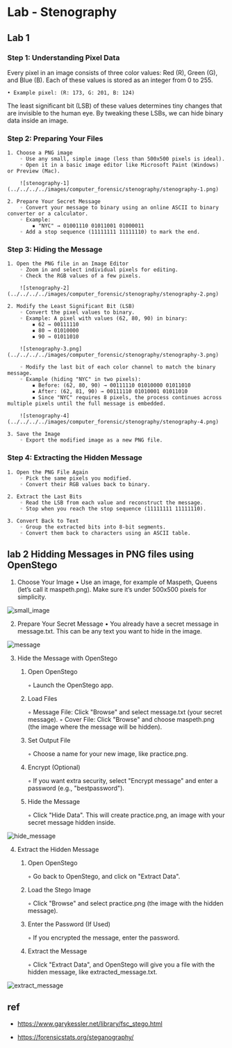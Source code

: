 # Lab - Stenography

## Lab 1

### Step 1: Understanding Pixel Data

Every pixel in an image consists of three color values: Red (R), Green (G), and Blue (B). Each of these values is stored as an integer from 0 to 255.

    • Example pixel: (R: 173, G: 201, B: 124)

The least significant bit (LSB) of these values determines tiny changes that are invisible to the human eye. By tweaking these LSBs, we can hide binary data inside an image.

### Step 2: Preparing Your Files

    1. Choose a PNG image
        ◦ Use any small, simple image (less than 500x500 pixels is ideal).
        ◦ Open it in a basic image editor like Microsoft Paint (Windows) or Preview (Mac).
        
        ![stenography-1](../../../../images/computer_forensic/stenography/stenography-1.png)
        
    2. Prepare Your Secret Message
        ◦ Convert your message to binary using an online ASCII to binary converter or a calculator.
        ◦ Example:
            ▪ "NYC" → 01001110 01011001 01000011
        ◦ Add a stop sequence (11111111 11111110) to mark the end.

### Step 3: Hiding the Message

    1. Open the PNG file in an Image Editor
        ◦ Zoom in and select individual pixels for editing.
        ◦ Check the RGB values of a few pixels.

        ![stenography-2](../../../../images/computer_forensic/stenography/stenography-2.png)

    2. Modify the Least Significant Bit (LSB)
        ◦ Convert the pixel values to binary.
        ◦ Example: A pixel with values (62, 80, 90) in binary:
            ▪ 62 → 00111110
            ▪ 80 → 01010000
            ▪ 90 → 01011010

        ![stenography-3.png](../../../../images/computer_forensic/stenography/stenography-3.png)

        ◦ Modify the last bit of each color channel to match the binary message.
        ◦ Example (hiding "NYC" in two pixels):
            ▪ Before: (62, 80, 90) → 00111110 01010000 01011010
            ▪ After: (62, 81, 90) → 00111110 01010001 01011010
            ▪ Since "NYC" requires 8 pixels, the process continues across multiple pixels until the full message is embedded.

        ![stenography-4](../../../../images/computer_forensic/stenography/stenography-4.png)

    3. Save the Image
        ◦ Export the modified image as a new PNG file.

### Step 4: Extracting the Hidden Message

    1. Open the PNG File Again
        ◦ Pick the same pixels you modified.
        ◦ Convert their RGB values back to binary.

    2. Extract the Last Bits
        ◦ Read the LSB from each value and reconstruct the message.
        ◦ Stop when you reach the stop sequence (11111111 11111110).

    3. Convert Back to Text
        ◦ Group the extracted bits into 8-bit segments.
        ◦ Convert them back to characters using an ASCII table.

## lab 2 Hidding Messages in PNG files using OpenStego

1. Choose Your Image
    • Use an image, for example of Maspeth, Queens (let’s call it maspeth.png). Make sure it’s under 500x500 pixels for simplicity.

![small_image](../../../../images/computer_forensic/stenography/small_image.png)

2. Prepare Your Secret Message
    • You already have a secret message in message.txt. This can be any text you want to hide in the image.

![message](../../../../images/computer_forensic/stenography/message.png)

3. Hide the Message with OpenStego

    1. Open OpenStego

        ◦ Launch the OpenStego app.

    2. Load Files

        ◦ Message File: Click "Browse" and select message.txt (your secret message).
        ◦ Cover File: Click "Browse" and choose maspeth.png (the image where the message will be hidden).

    3. Set Output File

        ◦ Choose a name for your new image, like practice.png.

    4. Encrypt (Optional)

        ◦ If you want extra security, select "Encrypt message" and enter a password (e.g., "bestpassword").

    5. Hide the Message

        ◦ Click "Hide Data". This will create practice.png, an image with your secret message hidden inside.

![hide_message](../../../../images/computer_forensic/stenography/hide_message.png)

4. Extract the Hidden Message

    1. Open OpenStego

        ◦ Go back to OpenStego, and click on "Extract Data".

    2. Load the Stego Image

        ◦ Click "Browse" and select practice.png (the image with the hidden message).

    3. Enter the Password (If Used)

        ◦ If you encrypted the message, enter the password.

    4. Extract the Message

        ◦ Click "Extract Data", and OpenStego will give you a file with the hidden message, like extracted_message.txt.

![extract_message](../../../../images/computer_forensic/stenography/extract_message.png)

## ref

- https://www.garykessler.net/library/fsc_stego.html

- https://forensicstats.org/steganography/